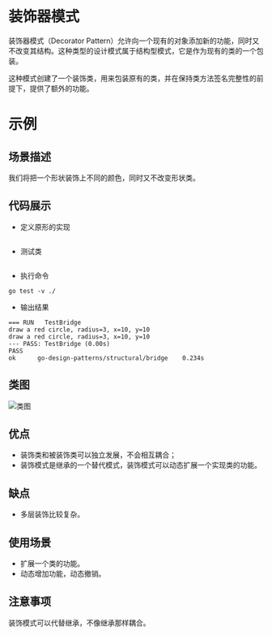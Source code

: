 # 装饰器模式
装饰器模式（Decorator Pattern）允许向一个现有的对象添加新的功能，同时又不改变其结构。这种类型的设计模式属于结构型模式，它是作为现有的类的一个包装。

这种模式创建了一个装饰类，用来包装原有的类，并在保持类方法签名完整性的前提下，提供了额外的功能。

# 示例
## 场景描述
我们将把一个形状装饰上不同的颜色，同时又不改变形状类。
## 代码展示

* 定义原形的实现
``` go

```
* 测试类
``` go

```
* 执行命令
```shell
go test -v ./
```

* 输出结果
```
=== RUN   TestBridge
draw a red circle, radius=3, x=10, y=10
draw a red circle, radius=3, x=10, y=10
--- PASS: TestBridge (0.00s)
PASS
ok      go-design-patterns/structural/bridge    0.234s
```
## 类图
![类图](https://caixunshi.github.io/document/go-design-patterns/decorator.jpg)

## 优点
* 装饰类和被装饰类可以独立发展，不会相互耦合；
* 装饰模式是继承的一个替代模式，装饰模式可以动态扩展一个实现类的功能。 

## 缺点
* 多层装饰比较复杂。

## 使用场景
* 扩展一个类的功能。 
* 动态增加功能，动态撤销。

## 注意事项
装饰模式可以代替继承，不像继承那样耦合。